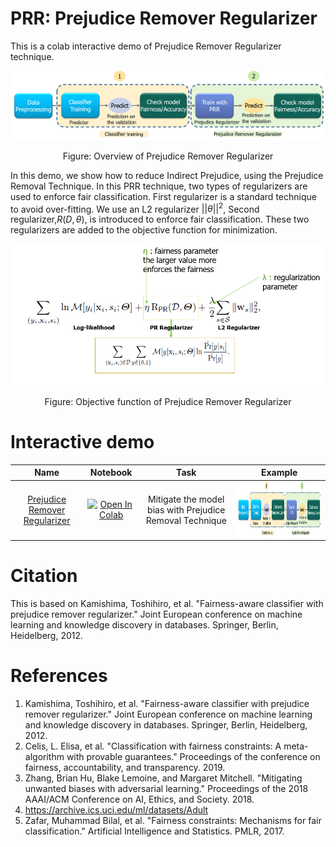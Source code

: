 # PRR: Prejudice Remover Regularizer

This is a colab interactive demo of Prejudice Remover Regularizer technique.

<p align="center">
<img src='images/Prejudice_Remover_Regularizer_workflow_diagram.png'>
</p>
<p align="center">
Figure: Overview of Prejudice Remover Regularizer
</p>

In this demo, we show how to reduce Indirect Prejudice, using the Prejudice Removal Technique.
In this PRR technique, two types of regularizers are used to enforce fair classification. 
First regularizer is a standard technique to avoid over-fitting. We use an L2 regularizer $||θ||^2$,
Second regularizer,$R(D,θ)$, is introduced to enforce fair classification. 
These two regularizers are added to the objective function for minimization.
<p align="center">
<img src='images/Prejudice_Remover_Regularizer_Equation.png'>
</p>
<p align="center">
Figure: Objective function of Prejudice Remover Regularizer
</p>


# Interactive demo

|Name| Notebook           | Task  | Example                       |
|:---------------------------------:|:-------------:|:-----:|:------------:|
 [Prejudice Remover Regularizer](https://doi.org/10.1007/978-3-642-33486-3_3) | [![Open In Colab](https://colab.research.google.com/assets/colab-badge.svg)](https://colab.research.google.com/github/sony/nnabla-examples/blob/master/interactive-demos/prejudice_remover_regularizer.ipynb) | Mitigate the model bias with Prejudice Removal Technique |<a href="url"><img src="images/Prejudice_Remover_Regularizer_workflow_diagram.png" align="center" height="90" ></a>|
 
 

# Citation
This is based on Kamishima, Toshihiro, et al. "Fairness-aware classifier with prejudice remover regularizer." Joint European conference on machine learning and knowledge discovery in databases. Springer, Berlin, Heidelberg, 2012.

# References
1. Kamishima, Toshihiro, et al. "Fairness-aware classifier with prejudice remover regularizer." Joint European conference on machine learning and knowledge discovery in databases. Springer, Berlin, Heidelberg, 2012.
2. Celis, L. Elisa, et al. "Classification with fairness constraints: A meta-algorithm with provable guarantees." Proceedings of the conference on fairness, accountability, and transparency. 2019.
3. Zhang, Brian Hu, Blake Lemoine, and Margaret Mitchell. "Mitigating unwanted biases with adversarial learning." Proceedings of the 2018 AAAI/ACM Conference on AI, Ethics, and Society. 2018.
4. https://archive.ics.uci.edu/ml/datasets/Adult
5. Zafar, Muhammad Bilal, et al. "Fairness constraints: Mechanisms for fair classification." Artificial Intelligence and Statistics. PMLR, 2017.
